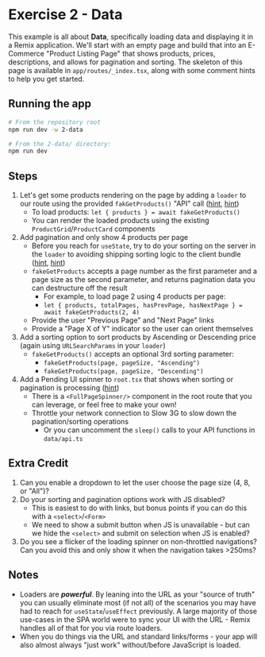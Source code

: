 # Exercise 2 - Data

This example is all about **Data**, specifically loading data and displaying it in a Remix application. We'll start with an empty page and build that into an E-Commerce "Product Listing Page" that shows products, prices, descriptions, and allows for pagination and sorting. The skeleton of this page is available in `app/routes/_index.tsx`, along with some comment hints to help you get started.

## Running the app

```sh
# From the repository root
npm run dev -w 2-data

# From the 2-data/ directory:
npm run dev
```

## Steps

1. Let's get some products rendering on the page by adding a `loader` to our route using the provided `fakGetProducts()` "API" call ([hint](https://remix.run/docs/en/main/route/loader), [hint](https://remix.run/docs/en/main/hooks/use-loader-data))
   - To load products: `let { products } = await fakeGetProducts()`
   - You can render the loaded products using the existing `ProductGrid`/`ProductCard` components
2. Add pagination and only show 4 products per page
   - Before you reach for `useState`, try to do your sorting on the server in the `loader` to avoiding shipping sorting logic to the client bundle ([hint](https://remix.run/docs/en/main/guides/data-loading#url-search-params), [hint](https://developer.mozilla.org/en-US/docs/Web/API/URLSearchParams))
   - `fakeGetProducts` accepts a page number as the first parameter and a page size as the second parameter, and returns pagination data you can destructure off the result
     - For example, to load page 2 using 4 products per page:
     - `let { products, totalPages, hasPrevPage, hasNextPage } = await fakeGetProducts(2, 4)`
   - Provide the user "Previous Page" and "Next Page" links
   - Provide a "Page X of Y" indicator so the user can orient themselves
3. Add a sorting option to sort products by Ascending or Descending price (again using `URLSearchParams` in your `loader`)
   - `fakeGetProducts()` accepts an optional 3rd sorting parameter:
     - `fakeGetProducts(page, pageSize, "Ascending")`
     - `fakeGetProducts(page, pageSize, "Descending")`
4. Add a Pending UI spinner to `root.tsx` that shows when sorting or pagination is processing ([hint](https://remix.run/docs/en/main/hooks/use-navigation))
   - There is a `<FullPageSpinner/>` component in the root route that you can leverage, or feel free to make your own!
   - Throttle your network connection to Slow 3G to slow down the pagination/sorting operations
     - Or you can uncomment the `sleep()` calls to your API functions in `data/api.ts`

## Extra Credit

1. Can you enable a dropdown to let the user choose the page size (4, 8, or "All")?
2. Do your sorting and pagination options work with JS disabled?
   - This is easiest to do with links, but bonus points if you can do this with a `<select>`/`<Form>`
   - We need to show a submit button when JS is unavailable - but can we hide the `<select>` and submit on selection when JS is enabled?
3. Do you see a flicker of the loading spinner on non-throttled navigations? Can you avoid this and only show it when the navigation takes >250ms?

## Notes

- Loaders are _**powerful**_. By leaning into the URL as your "source of truth" you can usually eliminate most (if not all) of the scenarios you may have had to reach for `useState`/`useEffect` previously. A large majority of those use-cases in the SPA world were to sync your UI with the URL - Remix handles all of that for you via route loaders.
- When you do things via the URL and standard links/forms - your app will also almost always "just work" without/before JavaScript is loaded.
